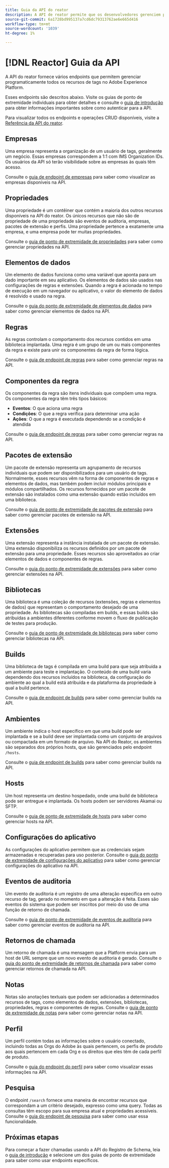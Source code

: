 ```yaml
---
title: Guia da API do reator
description: A API de reator permite que os desenvolvedores gerenciem programaticamente todos os recursos para tags no Adobe Experience Platform. Siga este guia para saber como executar operações principais usando a API.
source-git-commit: 6a1728bd995137a7cd6dc79313762ae6e665d416
workflow-type: tm+mt
source-wordcount: '1039'
ht-degree: 1%

---
```


# [!DNL Reactor] Guia da API

A API do reator fornece vários endpoints que permitem gerenciar programaticamente todos os recursos de tags no Adobe Experience Platform.

Esses endpoints são descritos abaixo. Visite os guias de ponto de extremidade individuais para obter detalhes e consulte o [guia de introdução](./getting-started.md) para obter informações importantes sobre como autenticar para a API.

Para visualizar todos os endpoints e operações CRUD disponíveis, visite a [Referência da API do reator](https://www.adobe.io/apis/experienceplatform/home/api-reference.html#!acpdr/swagger-specs/reactor.yaml).

## Empresas

Uma empresa representa a organização de um usuário de tags, geralmente um negócio. Essas empresas correspondem a 1:1 com IMS Organization IDs. Os usuários da API só terão visibilidade sobre as empresas às quais têm acesso.

Consulte o [guia de endpoint de empresas](./endpoints/companies.md) para saber como visualizar as empresas disponíveis na API.

## Propriedades

Uma propriedade é um contêiner que contém a maioria dos outros recursos disponíveis na API do reator. Os únicos recursos que não são de propriedade de uma propriedade são eventos de auditoria, empresas, pacotes de extensão e perfis. Uma propriedade pertence a exatamente uma empresa, e uma empresa pode ter muitas propriedades.

Consulte o [guia de ponto de extremidade de propriedades](./endpoints/properties.md) para saber como gerenciar propriedades na API.

## Elementos de dados

Um elemento de dados funciona como uma variável que aponta para um dado importante em seu aplicativo. Os elementos de dados são usados nas configurações de regras e extensões. Quando a regra é acionada no tempo de execução em um navegador ou aplicativo, o valor do elemento de dados é resolvido e usado na regra.

Consulte o [guia do ponto de extremidade de elementos de dados](./endpoints/data-elements.md) para saber como gerenciar elementos de dados na API.

## Regras

As regras controlam o comportamento dos recursos contidos em uma biblioteca implantada. Uma regra é um grupo de um ou mais componentes da regra e existe para unir os componentes da regra de forma lógica.

Consulte o [guia de endpoint de regras](./endpoints/rules.md) para saber como gerenciar regras na API.

## Componentes da regra

Os componentes da regra são itens individuais que compõem uma regra. Os componentes da regra têm três tipos básicos:

* **Eventos**: O que aciona uma regra
* **Condições**: O que a regra verifica para determinar uma ação
* **Ações**: O que a regra é executada dependendo se a condição é atendida

Consulte o [guia de endpoint de regras](./endpoints/rules.md) para saber como gerenciar regras na API.

## Pacotes de extensão

Um pacote de extensão representa um agrupamento de recursos individuais que podem ser disponibilizados para um usuário de tags. Normalmente, esses recursos vêm na forma de componentes de regras e elementos de dados, mas também podem incluir módulos principais e módulos compartilhados. Os recursos fornecidos por um pacote de extensão são instalados como uma extensão quando estão incluídos em uma biblioteca.

Consulte o [guia de ponto de extremidade de pacotes de extensão](./endpoints/extension-packages.md) para saber como gerenciar pacotes de extensão na API.

## Extensões

Uma extensão representa a instância instalada de um pacote de extensão. Uma extensão disponibiliza os recursos definidos por um pacote de extensão para uma propriedade. Esses recursos são aproveitados ao criar elementos de dados e componentes de regras.

Consulte o [guia do ponto de extremidade de extensões](./endpoints/extensions.md) para saber como gerenciar extensões na API.

## Bibliotecas

Uma biblioteca é uma coleção de recursos (extensões, regras e elementos de dados) que representam o comportamento desejado de uma propriedade. As bibliotecas são compiladas em builds, e essas builds são atribuídas a ambientes diferentes conforme movem o fluxo de publicação de testes para produção.

Consulte o [guia de ponto de extremidade de bibliotecas](./endpoints/libraries.md) para saber como gerenciar bibliotecas na API.

## Builds

Uma biblioteca de tags é compilada em uma build para que seja atribuída a um ambiente para teste e implantação. O conteúdo de uma build varia dependendo dos recursos incluídos na biblioteca, da configuração do ambiente ao qual a build está atribuída e da plataforma da propriedade à qual a build pertence.

Consulte o [guia de endpoint de builds](./endpoints/builds.md) para saber como gerenciar builds na API.

## Ambientes

Um ambiente indica o host específico em que uma build pode ser implantada e se a build deve ser implantada como um conjunto de arquivos ou compactada em um formato de arquivo. Na API do Reator, os ambientes são separados dos próprios hosts, que são gerenciados pelo endpoint `/hosts`.

Consulte o [guia de endpoint de builds](./endpoints/builds.md) para saber como gerenciar builds na API.

## Hosts

Um host representa um destino hospedado, onde uma build de biblioteca pode ser entregue e implantada. Os hosts podem ser servidores Akamai ou SFTP.

Consulte o [guia de ponto de extremidade de hosts](./endpoints/hosts.md) para saber como gerenciar hosts na API.

## Configurações do aplicativo

As configurações do aplicativo permitem que as credenciais sejam armazenadas e recuperadas para uso posterior. Consulte o [guia do ponto de extremidade de configurações do aplicativo](./endpoints/app-configurations.md) para saber como gerenciar configurações do aplicativo na API.

## Eventos de auditoria

Um evento de auditoria é um registro de uma alteração específica em outro recurso de tag, gerado no momento em que a alteração é feita. Esses são eventos do sistema que podem ser inscritos por meio do uso de uma função de retorno de chamada.

Consulte o [guia de ponto de extremidade de eventos de auditoria](./endpoints/audit-events.md) para saber como gerenciar eventos de auditoria na API.

## Retornos de chamada

Um retorno de chamada é uma mensagem que a Platform envia para um host de URL sempre que um novo evento de auditoria é gerado. Consulte o [guia do ponto de extremidade de retornos de chamada](./endpoints/callbacks.md) para saber como gerenciar retornos de chamada na API.

## Notas

Notas são anotações textuais que podem ser adicionadas a determinados recursos de tags, como elementos de dados, extensões, bibliotecas, propriedades, regras e componentes de regras. Consulte o [guia de ponto de extremidade de notas](./endpoints/notes.md) para saber como gerenciar notas na API.

## Perfil

Um perfil contém todas as informações sobre o usuário conectado, incluindo todas as Orgs do Adobe às quais pertencem, os perfis de produto aos quais pertencem em cada Org e os direitos que eles têm de cada perfil de produto.

Consulte o [guia do endpoint do perfil](./endpoints/profile.md) para saber como visualizar essas informações na API.

## Pesquisa

O endpoint `/search` fornece uma maneira de encontrar recursos que correspondam a um critério desejado, expresso como uma query. Todas as consultas têm escopo para sua empresa atual e propriedades acessíveis. Consulte o [guia do endpoint de pesquisa](./endpoints/search.md) para saber como usar essa funcionalidade.

## Próximas etapas

Para começar a fazer chamadas usando a API do Registro de Schema, leia o [guia de introdução](./getting-started.md) e selecione um dos guias de ponto de extremidade para saber como usar endpoints específicos.
